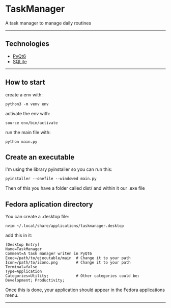 # TaskManager
A task manager to manage daily routines

---

## Technologies

- [PyQt6](https://www.riverbankcomputing.com/static/Docs/PyQt6/)
- [SQLite](https://www.sqlite.org/)

---

## How to start

create a env with:
```
python3 -m venv env
```
activate the env with:
```
source env/bin/activate
```
run the main file with:
```
python main.py
```

## Create an executable

I'm using the library pyinstaller so you can run this:
```
pyinstaller --onefile --windowed main.py
```
Then of this you have a folder called dist/ and within it our .exe file

## Fedora aplication directory

You can create a .desktop file:
```
nvim ~/.local/share/applications/taskmanager.desktop
```
add this in it:
```
[Desktop Entry]
Name=TaskManager
Comment=A task manager writen in PyQt6
Exec=/path/to/ejecutable/main  # Change it to your path
Icon=/path/to/icono.png        # Change it to your path
Terminal=false
Type=Application
Categories=Utility;            # Other categories could be: Development; Productivity;

```
Once this is done, your application should appear in the Fedora applications menu.

---
